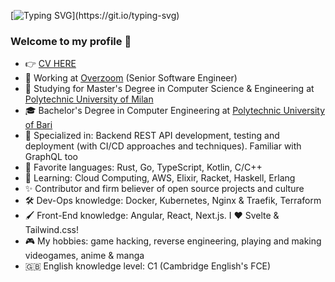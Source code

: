 [![Typing SVG](https://readme-typing-svg.herokuapp.com?size=20&duration=6000&width=400&height=30&lines=Hi!+My+name+is+Giovanni.;I'm+a+Software+Engineer.)](https://git.io/typing-svg)

### Welcome to my profile 👋

- 👉 [CV HERE](https://cdn.or2.life/p/resume.pdf)
- 🏢 Working at [Overzoom](https://overzoom.it) (Senior Software Engineer)
- 🏫 Studying for Master's Degree in Computer Science & Engineering at [Polytechnic University of Milan](https://polimi.it/)
- :mortar_board: Bachelor's Degree in Computer Engineering at [Polytechnic University of Bari](http://www.poliba.it/)
- 🎯 Specialized in: Backend REST API development, testing and deployment (with CI/CD approaches and techniques). Familiar with GraphQL too
- 🚀 Favorite languages: Rust, Go, TypeScript, Kotlin, C/C++
- 🌱 Learning: Cloud Computing, AWS, Elixir, Racket, Haskell, Erlang
- ✨ Contributor and firm believer of open source projects and culture
- 🛠️ Dev-Ops knowledge: Docker, Kubernetes, Nginx & Traefik, Terraform
- 🖌️ Front-End knowledge: Angular, React, Next.js. I ♥️ Svelte & Tailwind.css!
- 🎮 My hobbies: game hacking, reverse engineering, playing and making videogames, anime & manga
- 🇬🇧 English knowledge level: C1 (Cambridge English's FCE)
